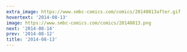 ```yaml
---
extra_image: https://www.smbc-comics.com/comics/20140813after.gif
hovertext: '2014-08-13'
image: https://www.smbc-comics.com/comics/20140813.png
next: '2014-08-14'
prev: '2014-08-12'
title: '2014-08-13'
---
```

